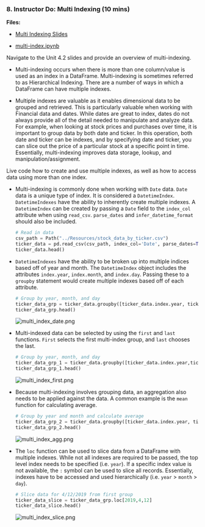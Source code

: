 ### 8. Instructor Do: Multi Indexing (10 mins)

**Files:**

* [Multi Indexing Slides]()

* [multi-index.ipynb](Activities/05-Ins_MultiIndex/Solved/multi_index.ipynb)

Navigate to the Unit 4.2 slides and provide an overview of multi-indexing.

* Multi-indexing occurs when there is more than one column/value is used as an index in a DataFrame. Multi-indexing is sometimes referred to as Hierarchical Indexing. There are a number of ways in which a DataFrame can have multiple indexes.

* Multiple indexes are valuable as it enables dimensional data to be grouped and retrieved. This is particularly valuable when working with Financial data and dates. While dates are great to index, dates do not always provide all of the detail needed to manipulate and analyze data. For example, when looking at stock prices and purchases over time, it is important to group data by both date and ticker. In this operation, both date and ticker can be indexes, and by specifying date and ticker, you can slice out the price of a particular stock at a specific point in time. Essentially, multi-indexing improves data storage, lookup, and manipulation/assignment.

Live code how to create and use multiple indexes, as well as how to access data using more than one index.

* Multi-indexing is commonly done when working with `Date` data. `Date` data is a unique type of index. It is considered a `DatetimeIndex`. `DatetimeIndexes` have the ability to inherently create multiple indexes. A `DatetimeIndex` can be created by passing a `Date` field to the `index_col` attribute when using `read_csv`. `parse_dates` and `infer_datetime_format` should also be included.

    ```python
    # Read in data
    csv_path = Path("../Resources/stock_data_by_ticker.csv")
    ticker_data = pd.read_csv(csv_path, index_col='Date', parse_dates=True, infer_datetime_format=True)
    ticker_data.head()
    ```

* `DatetimeIndexes` have the ability to be broken up into multiple indices based off of year and month. The `DatetimeIndex` object includes the attributes `index.year`, `index.month`, and `index.day`. Passing these to a `groupby` statement would create multiple indexes based off of each attribute.

  ```python
  # Group by year, month, and day
  ticker_data_grp = ticker_data.groupby([ticker_data.index.year, ticker_data.index.month, ticker_data.index.day]).first()
  ticker_data_grp.head()
   ```

  ![multi_index_date.png](Images/multi_index_date.png)

* Multi-indexed data can be selected by using the `first` and `last` functions. `First` selects the first multi-index group, and `last` chooses the last.

  ```python
  # Group by year, month, and day
  ticker_data_grp_1 = ticker_data.groupby([ticker_data.index.year,ticker_data.index.month, ticker_data.index.day]).first()
  ticker_data_grp_1.head()
  ```

  ![multi_index_first.png](Images/multi_index_first.png)

* Because multi-indexing involves grouping data, an aggregation also needs to be applied against the data. A common example is the `mean` function for calculating average.

  ```python
  # Group by year and month and calculate average
  ticker_data_grp_2 = ticker_data.groupby([ticker_data.index.year, ticker_data.index.month]).mean()
  ticker_data_grp_2.head()
  ```

  ![multi_index_agg.png](Images/multi_index_agg.png)

* The `loc` function can be used to slice data from a DataFrame with multiple indexes. While not all indexes are required to be passed, the top level index needs to be specified (i.e. `year`). If a specific index value is not available, the `:` symbol can be used to slice all records. Essentially, indexes have to be accessed and used hierarchically (i.e. `year` > `month` > `day`).

    ```python
    # Slice data for 4/12/2019 from first group
    ticker_data_slice = ticker_data_grp.loc[2019,4,12]
    ticker_data_slice.head()
    ```

  ![multi_index_slice.png](Images/multi_index_slice.png)
